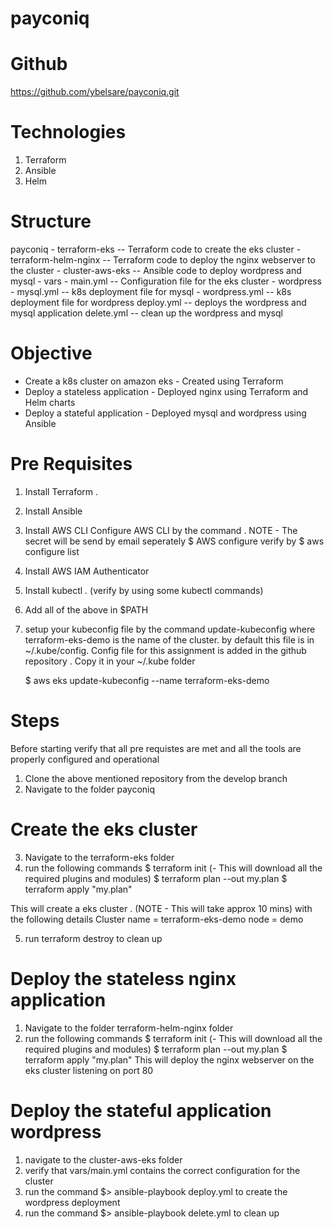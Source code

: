 # payconiq
# Github
https://github.com/ybelsare/payconiq.git

# Technologies
1) Terraform
2) Ansible
3) Helm

# Structure
payconiq
    - terraform-eks             -- Terraform code to create the eks cluster
    - terraform-helm-nginx      -- Terraform code to deploy the nginx webserver to the cluster
    - cluster-aws-eks           -- Ansible code to deploy wordpress and mysql 
        - vars
            - main.yml          -- Configuration file for the eks cluster
            - wordpress
                - mysql.yml     -- k8s deployment file for mysql
                - wordpress.yml -- k8s deployment file for wordpress
        deploy.yml              -- deploys the wordpress and mysql application
        delete.yml              -- clean up the wordpress and mysql

# Objective
* Create a k8s cluster on amazon eks - Created using Terraform
* Deploy a stateless application - Deployed nginx using Terraform and Helm charts
* Deploy a stateful application  - Deployed mysql and wordpress using Ansible

# Pre Requisites
1) Install Terraform .
2) Install Ansible 
3) Install AWS CLI 
    Configure AWS CLI by the command . NOTE - The secret will be send by email seperately 
    $ AWS configure
    verify by
    $ aws configure list
4) Install AWS IAM Authenticator 
5) Install kubectl . (verify by using some kubectl commands)
6) Add all of the above in $PATH
7) setup your kubeconfig file by the command update-kubeconfig where terraform-eks-demo is the name of the  cluster.
   by default this file is in ~/.kube/config.
   Config file for this assignment is added in the github repository . Copy it in your ~/.kube folder
   
   $ aws eks update-kubeconfig --name terraform-eks-demo

# Steps
Before starting verify that all pre requistes are met and all the tools are properly configured and operational
1) Clone the above mentioned repository from the develop branch
2) Navigate to the folder payconiq
# Create the eks cluster    
3) Navigate to the terraform-eks folder
4) run the following commands
    $ terraform init (- This will download all the required plugins and modules)
    $ terraform plan --out my.plan
    $ terraform apply "my.plan"

This will create a eks cluster . (NOTE - This will take approx 10 mins) with the following details
    Cluster name = terraform-eks-demo
    node         = demo

5) run terraform destroy to clean up 

# Deploy the stateless nginx application
1) Navigate to the folder terraform-helm-nginx folder
2) run the following commands
    $ terraform init (- This will download all the required plugins and modules)
    $ terraform plan --out my.plan
    $ terraform apply "my.plan"
This will deploy the nginx webserver on the eks cluster listening on port 80

# Deploy the stateful application wordpress
1) navigate to the cluster-aws-eks folder
2) verify that vars/main.yml contains the correct configuration for the cluster
3) run the command $> ansible-playbook deploy.yml to create the wordpress deployment
4) run the command $> ansible-playbook delete.yml to clean up 

